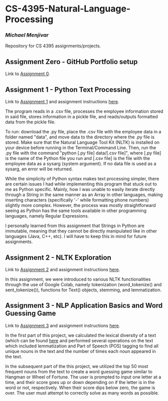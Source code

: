 # CS-4395-Natural-Language-Processing
### *Michael Menjivar*
Repository for CS 4395 assignments/projects.

## Assignment Zero - GitHub Portfolio setup
Link to [Assignment 0](CS_4395_-_Assignment_0.pdf).

## Assignment 1 - Python Text Processing
Link to [Assignment 1](Homework1_msm180010.py) and assignment instructions [here](Completed-Assignments/Assignment_1).

The program reads in a .csv file, processes the employee information stored in said file, stores information in a pickle file, and reads/outputs formatted data from the pickle file.

To run: download the .py file, place the .csv file with the employee data in a folder named "data", and move data to the directory where the .py file is stored. Make sure that the Natural Language Tool Kit (NLTK) is installed on your device before running in the Terminal/Command Line.
Then, run the .py file with the command "python [.py file] data/[.csv file]", where [.py file] is the name of the Python file you run and [.csv file] is the file with the employee data as a sysarg (system argument). If no data file is used as a sysarg, an error will be returned.

While the simplicity of Python syntax makes text processing simpler, there are certain issues I had while implementing this program that stuck out to me as Python specific. Mainly, how I was unable to easily iterate directly through a String in the same manner as an Array in other languages, making inserting characters (specifically '-' while formatting phone numbers) slightly more complex. However, the process was mostly straightforward seeing as Python has the same tools available in other programming languages, namely Regular Expressions.

I personally learned from this assignment that Strings in Python are immutable, meaning that they cannot be directly manipulated like in other languages (Java, C++, etc). I will have to keep this in mind for future assignments.

## Assignment 2 - NLTK Exploration

Link to [Assignment 2](Homework2_msm180010.pdf) and assignment instructions [here](Assignment_2.pdf).

In this assignment, we were introduced to various NLTK functionalities through the use of Google Colab, namely tokenization (word_tokenize() and sent_tokenize()), functions for Text() objects, stemming, and lemmatization.

## Assignment 3 - NLP Application Basics and Word Guessing Game

Link to [Assignment 3](Homework3_msm180010.pdf) and assignment instructions [here](Assignment_3.pdf).

In the first part of this project, we calculated the lexical diversity of a text (which can be found [here](anat19.txt) and performed several operations on the text which included lemmatization and Part of Speech (POS) tagging to find all unique nouns in the text and the number of times each noun appeared in the text.

In the subsequent part of the this project, we utilized the top 50 most frequent nouns from the text to create a word guessing game similar to Hangman or Wheel of Fortune. The user is prompted to input one letter at a time, and their score goes up or down depending on if the letter is in the word or not, respectively. When their score dips below zero, the game is over. The user must attempt to correctly solve as many words as possible.
